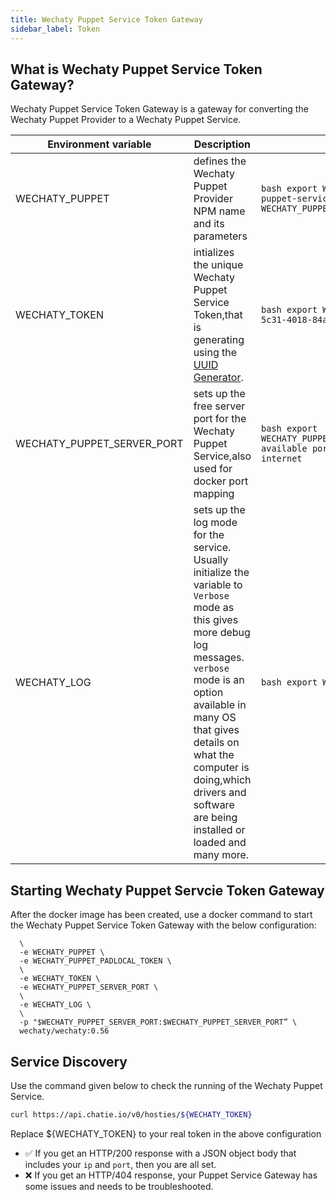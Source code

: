 ```yaml
---
title: Wechaty Puppet Service Token Gateway
sidebar_label: Token
---
```


## What is Wechaty Puppet Service Token Gateway?

Wechaty Puppet Service Token Gateway is a gateway for converting the Wechaty Puppet Provider to a Wechaty Puppet Service.

| Environment variable       | Description                                                                                                                                                                                                                                                                                              | Usage                                                                                                    |
|----------------------------|----------------------------------------------------------------------------------------------------------------------------------------------------------------------------------------------------------------------------------------------------------------------------------------------------------|----------------------------------------------------------------------------------------------------------|
| WECHATY_PUPPET             | defines the Wechaty Puppet Provider NPM name and its parameters                                                                                                                                                                                                                                          | ```bash export WECHATY_PUPPET=wechaty-puppet-service export WECHATY_PUPPET_SERVICE_TOKEN="__TOKEN__"``` |
| WECHATY_TOKEN              | intializes the unique Wechaty Puppet Service Token,that is generating  using the [UUID Generator](https://www.uuidgenerator.net/version4).                                                                                                                                                               | ```bash export WECHATY_TOKEN='2fdb00a5-5c31-4018-84ac-c64e5f995057'```                                  |
| WECHATY_PUPPET_SERVER_PORT | sets up the  free server port for the Wechaty Puppet Service,also used for docker port mapping                                                                                                                                                                                                           | ```bash export WECHATY_PUPPET_SERVER_PORT=8788 // any available port can be visited from internet```    |
| WECHATY_LOG                | sets up the log mode for the service. Usually initialize the variable to `Verbose` mode as this gives more debug log messages. `verbose` mode is an option available in many OS that gives details on what the computer is doing,which drivers and software are being installed or loaded and many more. | ```bash export WECHATY_LOG="verbose"```                                                                 |

## Starting Wechaty Puppet Servcie Token Gateway

After the docker image has been created, use a docker command  to start the Wechaty Puppet Service Token Gateway with the below configuration:

```docker run -ti --rm \
  \
  -e WECHATY_PUPPET \
  -e WECHATY_PUPPET_PADLOCAL_TOKEN \
  \
  -e WECHATY_TOKEN \
  -e WECHATY_PUPPET_SERVER_PORT \
  \
  -e WECHATY_LOG \
  \
  -p "$WECHATY_PUPPET_SERVER_PORT:$WECHATY_PUPPET_SERVER_PORT” \
  wechaty/wechaty:0.56
```

## Service Discovery

Use the command given below to check the running of the Wechaty Puppet Service.

```sh
curl https://api.chatie.io/v0/hosties/${WECHATY_TOKEN}
```

Replace ${WECHATY_TOKEN} to your real token in the above configuration

* ✅ If you get an HTTP/200 response with a JSON object body that includes your `ip` and `port`, then you are all set.
* ❌ If you get an HTTP/404 response, your Puppet Service Gateway has some issues and needs to be troubleshooted.
